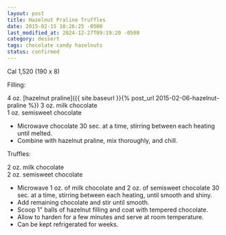 ```yaml
---
layout: post
title: Hazelnut Praline Truffles
date: 2015-02-15 10:26:25 -0500
last_modified_at: 2024-12-27T09:19:20 -0500
category: dessert
tags: chocolate candy hazelnuts
status: confirmed
---
```

Cal 1,520 (190 x 8)
  
Filling:
  
4 oz. [hazelnut praline]({{ site.baseurl }}{% post_url 2015-02-06-hazelnut-praline %})
3 oz. milk chocolate  
1 oz. semisweet chocolate  

* Microwave chocolate 30 sec. at a time, stirring between each heating until melted.
* Combine with hazelnut praline, mix thoroughly, and chill.

Truffles:
  
2 oz. milk chocolate  
2 oz. semisweet chocolate  

* Microwave 1 oz. of milk chocolate and 2 oz. of semisweet chocolate 30 sec. at a time, stirring between each heating, until smooth and shiny.
* Add remaining chocolate and stir until smooth.
* Scoop 1" balls of hazelnut filling and coat with tempered chocolate.
* Allow to harden for a few minutes and serve at room temperature.
* Can be kept refrigerated for weeks.
